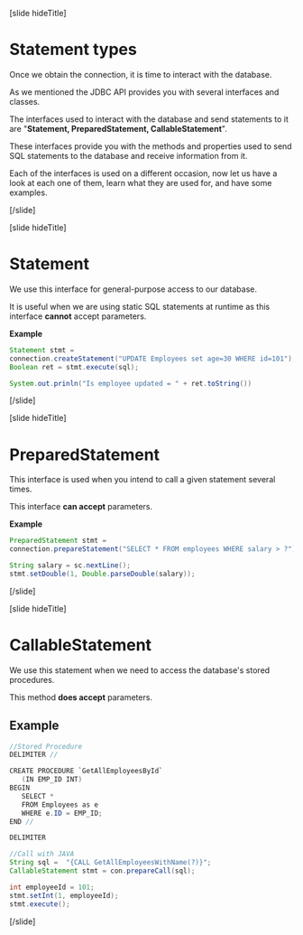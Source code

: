 [slide hideTitle]

# Statement types

Once we obtain the connection, it is time to interact with the database. 

As we mentioned the JDBC API provides you with several interfaces and classes.

The interfaces used to interact with the database and send statements to it are "**Statement, PreparedStatement, CallableStatement**".

These interfaces provide you with the methods and properties used to send SQL statements to the database and receive information from it.

Each of the interfaces is used on a different occasion, now let us have a look at each one of them, learn what they are used for, and have some examples. 

[/slide]

[slide hideTitle]

# Statement
We use this interface for general-purpose access to our database. 

It is useful when we are using static SQL statements at runtime as this interface **cannot** accept parameters.

**Example**

```java
Statement stmt = 
connection.createStatement("UPDATE Employees set age=30 WHERE id=101");
Boolean ret = stmt.execute(sql);

System.out.prinln("Is employee updated = " + ret.toString())
```

[/slide]

[slide hideTitle]
# PreparedStatement

This interface is used when you intend to call a given statement several times. 

This interface **can accept** parameters.

**Example**

```java
PreparedStatement stmt = 
connection.prepareStatement("SELECT * FROM employees WHERE salary > ?");

String salary = sc.nextLine();
stmt.setDouble(1, Double.parseDouble(salary));

```

[/slide]

[slide hideTitle]

# CallableStatement
We use this statement when we need to access the database's stored procedures. 

This method **does accept** parameters.

## Example
```java
//Stored Procedure
DELIMITER //

CREATE PROCEDURE `GetAllEmployeesById` 
   (IN EMP_ID INT)
BEGIN
   SELECT * 
   FROM Employees as e
   WHERE e.ID = EMP_ID;
END //

DELIMITER

//Call with JAVA
String sql =  "{CALL GetAllEmployeesWithName(?)}";
CallableStatement stmt = con.prepareCall(sql);

int employeeId = 101;
stmt.setInt(1, employeeId);
stmt.execute();
```

[/slide]